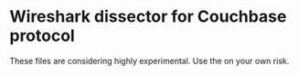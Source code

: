 Wireshark dissector for Couchbase protocol
==========================================

These files are considering highly experimental. Use the on your own
risk.

